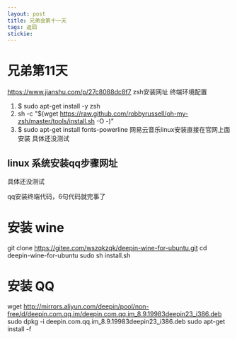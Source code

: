 ```yaml
---
layout: post
title: 兄弟会第十一天
tags: 返回
stickie: 
---
```



# 兄弟第11天 
https://www.jianshu.com/p/27c8088dc8f7 zsh安装网址 终端环境配置
1. $ sudo apt-get install -y zsh  
2. sh -c "$(wget https://raw.github.com/robbyrussell/oh-my-zsh/master/tools/install.sh -O -)"
3. $ sudo apt-get install fonts-powerline
网易云音乐linux安装直接在官网上面安装
 具体还没测试
## linux 系统安装qq步骤网址  
具体还没测试


qq安装终端代码，6句代码就完事了
# 安装 wine
git clone https://gitee.com/wszqkzqk/deepin-wine-for-ubuntu.git
cd deepin-wine-for-ubuntu
sudo sh install.sh
# 安装 QQ
wget http://mirrors.aliyun.com/deepin/pool/non-free/d/deepin.com.qq.im/deepin.com.qq.im_8.9.19983deepin23_i386.deb
sudo dpkg -i deepin.com.qq.im_8.9.19983deepin23_i386.deb
sudo apt-get install -f
